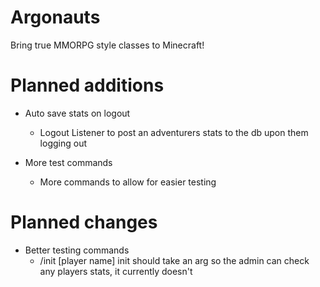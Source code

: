 # Argonauts
Bring true MMORPG style classes to Minecraft!

# Planned additions
* Auto save stats on logout
  - Logout Listener to post an adventurers stats to the db upon them logging out

* More test commands
  - More commands to allow for easier testing

# Planned changes
* Better testing commands
  - /init [player name]
    init should take an arg so the admin can check any players stats, it currently doesn't
